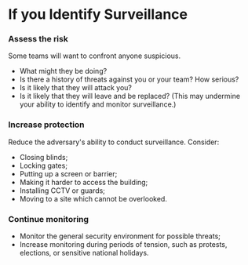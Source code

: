 [Title]: # (What to do?)
[Order]: # (14)

# If you Identify Surveillance

### Assess the risk

Some teams will want to confront anyone suspicious.  

*	What might they be doing? 
*	Is there a history of threats against you or your team? How serious? 
*	Is it likely that they will attack you?
*	Is it likely that they will leave and be replaced? (This may undermine your ability to identify and monitor surveillance.)

### Increase protection

Reduce the adversary's ability to conduct surveillance. 
Consider: 

*	Closing blinds;
*	Locking gates;
*	Putting up a screen or barrier;
*	Making it harder to access the building;
*	Installing CCTV or guards;
*	Moving to a site which cannot be overlooked.

### Continue monitoring

*	Monitor the general security environment for possible threats;
*	Increase monitoring during periods of tension, such as protests, elections, or sensitive national holidays.
